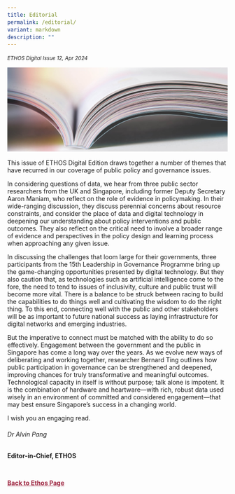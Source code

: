 ```yaml
---
title: Editorial
permalink: /editorial/
variant: markdown
description: ""
---
```

<style>
	
.author p
{
	font-size: 15px;
	line-height:24px;
}
	
.notestop ol li
{
font-size: 15px;
line-height:22px;
}	
	
.back a
{
	color: #9f2943;
	font-weight: bold;
}

#banner img
{
	width:100%;
}
	
.author
{
margin-top:40px;
padding-bottom:30px;
}		
	 
</style>
<em><small>ETHOS Digital Issue 12, Apr 2024</small></em>
<div class="background-image">
<img src="/images/Landing_Banner_Images/knowledge_editorial_banner_01.jpg">
</div>

<p>This issue of ETHOS Digital Edition draws together a number of themes that have recurred in our coverage of public policy and governance issues.</p> 
<p>In considering questions of data, we hear from three public sector researchers from the UK and Singapore, including former Deputy Secretary Aaron Maniam, who reflect on the role of evidence in policymaking. In their wide-ranging discussion, they discuss perennial concerns about resource constraints, and consider the place of data and digital technology in deepening our understanding about policy interventions and public outcomes. They also reflect on the critical need to involve a broader range of evidence and perspectives in the policy design and learning process when approaching any given issue.</p>
<p>In discussing the challenges that loom large for their governments, three participants from the 15th Leadership in Governance Programme bring up the game-changing opportunities presented by digital technology. But they also caution that, as technologies such as artificial intelligence come to the fore, the need to tend to issues of inclusivity, culture and public trust will become more vital. There is a balance to be struck between racing to build the capabilities to do things well and cultivating the wisdom to do the right thing. To this end, connecting well with the public and other stakeholders will be as important to future national success as laying infrastructure for digital networks and emerging industries.</p>
<p>But the imperative to connect must be matched with the ability to do so effectively. Engagement between the government and the public in Singapore has come a long way over the years. As we evolve new ways of deliberating and working together, researcher Bernard Ting outlines how public participation in governance can be strengthened and deepened, improving chances for truly transformative and meaningful outcomes. 
Technological capacity in itself is without purpose; talk alone is impotent. It is the combination of hardware and heartware—with rich, robust data used wisely in an environment of committed and considered engagement—that may best ensure Singapore’s success in a changing world.</p>
<p>I wish you an engaging read.</p>

<h6>Dr Alvin Pang</h6>
<strong>Editor-in-Chief, ETHOS</strong> 
<p>

<br>	
</p><div class="back">
<a href="/ethos/">Back to Ethos Page</a>	
</div>